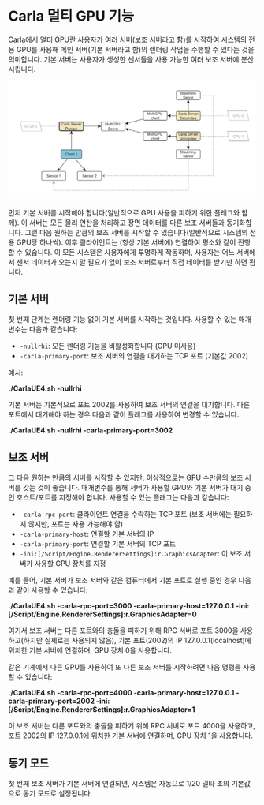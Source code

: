 # Carla 멀티 GPU 기능

Carla에서 멀티 GPU란 사용자가 여러 서버(보조 서버라고 함)를 시작하여 시스템의 전용 GPU를 사용해 메인 서버(기본 서버라고 함)의 렌더링 작업을 수행할 수 있다는 것을 의미합니다. 기본 서버는 사용자가 생성한 센서들을 사용 가능한 여러 보조 서버에 분산시킵니다.

![2개의 보조 서버를 사용한 멀티 GPU 예시](img/multigpu-example.png)

먼저 기본 서버를 시작해야 합니다(일반적으로 GPU 사용을 피하기 위한 플래그와 함께). 이 서버는 모든 물리 연산을 처리하고 장면 데이터를 다른 보조 서버들과 동기화합니다. 그런 다음 원하는 만큼의 보조 서버를 시작할 수 있습니다(일반적으로 시스템의 전용 GPU당 하나씩). 이후 클라이언트는 (항상 기본 서버에) 연결하여 평소와 같이 진행할 수 있습니다.
이 모든 시스템은 사용자에게 투명하게 작동하며, 사용자는 어느 서버에서 센서 데이터가 오는지 알 필요가 없이 보조 서버로부터 직접 데이터를 받기만 하면 됩니다.

## 기본 서버

첫 번째 단계는 렌더링 기능 없이 기본 서버를 시작하는 것입니다.
사용할 수 있는 매개변수는 다음과 같습니다:
* `-nullrhi`: 모든 렌더링 기능을 비활성화합니다 (GPU 미사용)
* `-carla-primary-port`: 보조 서버의 연결을 대기하는 TCP 포트 (기본값 2002)

예시:

**./CarlaUE4.sh -nullrhi**

기본 서버는 기본적으로 포트 2002를 사용하여 보조 서버의 연결을 대기합니다. 다른 포트에서 대기해야 하는 경우 다음과 같이 플래그를 사용하여 변경할 수 있습니다.

**./CarlaUE4.sh -nullrhi -carla-primary-port=3002**

## 보조 서버

그 다음 원하는 만큼의 서버를 시작할 수 있지만, 이상적으로는 GPU 수만큼의 보조 서버를 갖는 것이 좋습니다. 매개변수를 통해 서버가 사용할 GPU와 기본 서버가 대기 중인 호스트/포트를 지정해야 합니다. 사용할 수 있는 플래그는 다음과 같습니다:
  * `-carla-rpc-port`: 클라이언트 연결을 수락하는 TCP 포트 (보조 서버에는 필요하지 않지만, 포트는 사용 가능해야 함)
  * `-carla-primary-host`: 연결할 기본 서버의 IP
  * `-carla-primary-port`: 연결할 기본 서버의 TCP 포트
  * `-ini:[/Script/Engine.RendererSettings]:r.GraphicsAdapter`: 이 보조 서버가 사용할 GPU 장치를 지정

예를 들어, 기본 서버가 보조 서버와 같은 컴퓨터에서 기본 포트로 실행 중인 경우 다음과 같이 사용할 수 있습니다:

**./CarlaUE4.sh -carla-rpc-port=3000 -carla-primary-host=127.0.0.1 -ini:[/Script/Engine.RendererSettings]:r.GraphicsAdapter=0**

여기서 보조 서버는 다른 포트와의 충돌을 피하기 위해 RPC 서버로 포트 3000을 사용하고(하지만 실제로는 사용되지 않음), 기본 포트(2002)의 IP 127.0.0.1(localhost)에 위치한 기본 서버에 연결하며, GPU 장치 0을 사용합니다.

같은 기계에서 다른 GPU를 사용하여 또 다른 보조 서버를 시작하려면 다음 명령을 사용할 수 있습니다:

**./CarlaUE4.sh -carla-rpc-port=4000 -carla-primary-host=127.0.0.1 -carla-primary-port=2002 -ini:[/Script/Engine.RendererSettings]:r.GraphicsAdapter=1**

이 보조 서버는 다른 포트와의 충돌을 피하기 위해 RPC 서버로 포트 4000을 사용하고, 포트 2002의 IP 127.0.0.1에 위치한 기본 서버에 연결하며, GPU 장치 1을 사용합니다.

## 동기 모드

첫 번째 보조 서버가 기본 서버에 연결되면, 시스템은 자동으로 1/20 델타 초의 기본값으로 동기 모드로 설정됩니다.